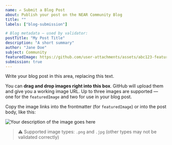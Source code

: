 ```yaml
---
name: ✍️ Submit a Blog Post
about: Publish your post on the NEAR Community Blog
title: ""
labels: ["blog-submission"]

# Blog metadata — used by validator:
postTitle: "My Post Title"
description: "A short summary"
author: "Jane Doe"
subject: Community
featuredImage: https://github.com/user-attachments/assets/abc123-featured
submission: true
---
```


Write your blog post in this area, replacing this text.

You can **drag and drop images right into this box**. GitHub will upload them and give you a working image URL. Up to three images are supported — one for the `featuredImage` and two for use in your blog post.

Copy the image links into the frontmatter (for `featuredImage`) or into the post body, like this:

![Your description of the image goes here](https://github.com/user-attachments/assets/abc123-image-1)

> ⚠️ Supported image types: `.png` and `.jpg` (other types may not be validated correctly)
